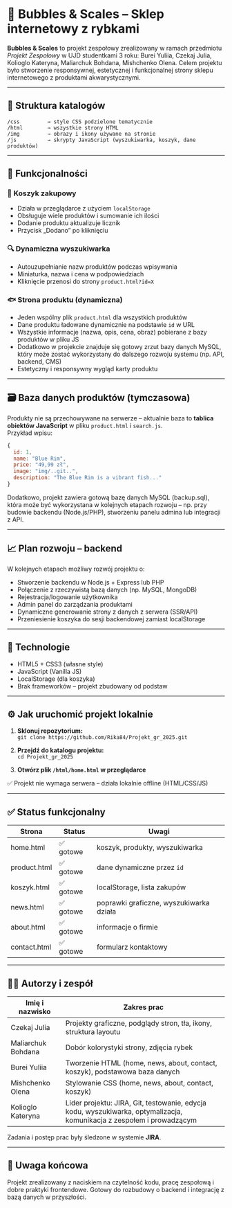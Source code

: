 # 🐠 Bubbles & Scales – Sklep internetowy z rybkami

**Bubbles & Scales** to projekt zespołowy zrealizowany w ramach przedmiotu *Projekt Zespołowy* w UJD studentkami 3 roku: Burei Yuliia, Czekaj Julia, Kolioglo Kateryna, Maliarchuk Bohdana, Mishchenko Olena. Celem projektu było stworzenie responsywnej, estetycznej i funkcjonalnej strony sklepu internetowego z produktami akwarystycznymi.

---

## 📂 Struktura katalogów

```
/css         → style CSS podzielone tematycznie  
/html        → wszystkie strony HTML  
/img         → obrazy i ikony używane na stronie  
/js          → skrypty JavaScript (wyszukiwarka, koszyk, dane produktów)  
```

---

## 🔧 Funkcjonalności

### 🛒 Koszyk zakupowy
- Działa w przeglądarce z użyciem `localStorage`
- Obsługuje wiele produktów i sumowanie ich ilości
- Dodanie produktu aktualizuje licznik
- Przycisk „Dodano” po kliknięciu

### 🔍 Dynamiczna wyszukiwarka
- Autouzupełnianie nazw produktów podczas wpisywania
- Miniaturka, nazwa i cena w podpowiedziach
- Kliknięcie przenosi do strony `product.html?id=X`

### 🐟 Strona produktu (dynamiczna)
- Jeden wspólny plik `product.html` dla wszystkich produktów
- Dane produktu ładowane dynamicznie na podstawie `id` w URL
- Wszystkie informacje (nazwa, opis, cena, obraz) pobierane z bazy produktów w pliku JS
- Dodatkowo w projekcie znajduje się gotowy zrzut bazy danych MySQL, który może zostać wykorzystany do dalszego rozwoju systemu (np. API, backend, CMS)
- Estetyczny i responsywny wygląd karty produktu

---

## 🗃️ Baza danych produktów (tymczasowa)

Produkty nie są przechowywane na serwerze – aktualnie baza to **tablica obiektów JavaScript** w pliku `product.html` i `search.js`.  
Przykład wpisu:

```js
{
  id: 1,
  name: "Blue Rim",
  price: "49,99 zł",
  image: "img/..git..",
  description: "The Blue Rim is a vibrant fish..."
}
```
Dodatkowo, projekt zawiera gotową bazę danych MySQL (backup.sql), która może być wykorzystana w kolejnych etapach rozwoju – np. przy budowie backendu (Node.js/PHP), stworzeniu panelu admina lub integracji z API.

---

## 📈 Plan rozwoju – backend

W kolejnych etapach możliwy rozwój projektu o:

- Stworzenie backendu w Node.js + Express lub PHP
- Połączenie z rzeczywistą bazą danych (np. MySQL, MongoDB)
- Rejestracja/logowanie użytkownika
- Admin panel do zarządzania produktami
- Dynamiczne generowanie strony z danych z serwera (SSR/API)
- Przeniesienie koszyka do sesji backendowej zamiast localStorage

---

## 📑 Technologie

- HTML5 + CSS3 (własne style)
- JavaScript (Vanilla JS)
- LocalStorage (dla koszyka)
- Brak frameworków – projekt zbudowany od podstaw

---

## ⚙️ Jak uruchomić projekt lokalnie

1. **Sklonuj repozytorium:**  
   `git clone https://github.com/Rika84/Projekt_gr_2025.git`

2. **Przejdź do katalogu projektu:**  
   `cd Projekt_gr_2025`

3. **Otwórz plik `/html/home.html` w przeglądarce**

✅ Projekt nie wymaga serwera – działa lokalnie offline (HTML/CSS/JS)

---

## ✅ Status funkcjonalny

| Strona         | Status     | Uwagi                                  |
|----------------|------------|----------------------------------------|
| home.html      | ✅ gotowe  | koszyk, produkty, wyszukiwarka         |
| product.html   | ✅ gotowe  | dane dynamiczne przez `id`             |
| koszyk.html    | ✅ gotowe  | localStorage, lista zakupów            |
| news.html      | ✅ gotowe  | poprawki graficzne, wyszukiwarka działa |
| about.html     | ✅ gotowe  | informacje o firmie                    |
| contact.html   | ✅ gotowe  | formularz kontaktowy                   |

---

## 👨‍💻 Autorzy i zespół

| Imię i nazwisko       | Zakres prac                                                                 |
|------------------------|------------------------------------------------------------------------------|
| Czekaj Julia           | Projekty graficzne, podglądy stron, tła, ikony, struktura layoutu            |
| Maliarchuk Bohdana     | Dobór kolorystyki strony, zdjęcia rybek                                     |
| Burei Yuliia           | Tworzenie HTML (home, news, about, contact, koszyk), podstawowa baza danych |
| Mishchenko Olena       | Stylowanie CSS (home, news, about, contact, koszyk)                         |
| Kolioglo Kateryna      | Lider projektu: JIRA, Git, testowanie, edycja kodu, wyszukiwarka, optymalizacja, komunikacja z zespołem i prowadzącym |

Zadania i postęp prac były śledzone w systemie **JIRA**.

---

## 📌 Uwaga końcowa

Projekt zrealizowany z naciskiem na czytelność kodu, pracę zespołową i dobre praktyki frontendowe. Gotowy do rozbudowy o backend i integrację z bazą danych w przyszłości.